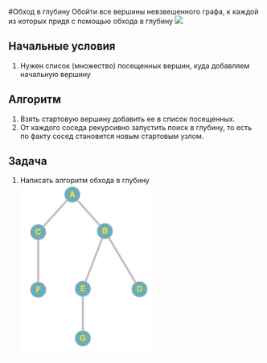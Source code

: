 #Обход в глубину
Обойти все вершины невзвешенного графа,
к каждой из которых придя с помощью обхода в глубину
![](https://camo.githubusercontent.com/307023a33368ed02198844a9b3d9b8b7b470f67bbcc0e88574da939b76775c89/68747470733a2f2f75706c6f61642e77696b696d656469612e6f72672f77696b6970656469612f636f6d6d6f6e732f372f37662f44657074682d46697273742d5365617263682e676966)

## Начальные условия
1. Нужен список (множество) посещенных вершин,
куда добавляем начальную вершину

## Алгоритм
1. Взять стартовую вершину добавить ее в список посещенных.
2. От каждого соседа рекурсивно запустить поиск в глубину, 
   то есть по факту сосед становится новым стартовым узлом.
   
## Задача
1. Написать алгоритм обхода в глубину
![img.png](img.png)
